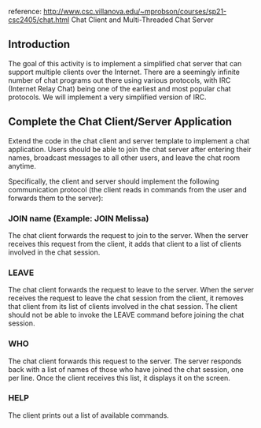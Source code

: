 reference: http://www.csc.villanova.edu/~mprobson/courses/sp21-csc2405/chat.html Chat Client and Multi-Threaded Chat Server

## Introduction

The goal of this activity is to implement a simplified chat server that can support multiple clients over the Internet. There are a seemingly infinite number of chat programs out there using various protocols, with IRC (Internet Relay Chat) being one of the earliest and most popular chat protocols. We will implement a very simplified version of IRC.

## Complete the Chat Client/Server Application

Extend the code in the chat client and server template to implement a chat application. Users should be able to join the chat server after entering their names, broadcast messages to all other users, and leave the chat room anytime.

Specifically, the client and server should implement the following communication protocol (the client reads in commands from the user and forwards them to the server):


### JOIN name (Example: JOIN Melissa)
The chat client forwards the request to join to the server. When the server receives this request from the client, it adds that client to a list of clients involved in the chat session.


### LEAVE
The chat client forwards the request to leave to the server. When the server receives the request to leave the chat session from the client, it removes that client from its list of clients involved in the chat session.
The client should not be able to invoke the LEAVE command before joining the chat session.


### WHO
The chat client forwards this request to the server. The server responds back with a list of names of those who have joined the chat session, one per line. Once the client receives this list, it displays it on the screen.


### HELP
The client prints out a list of available commands.

